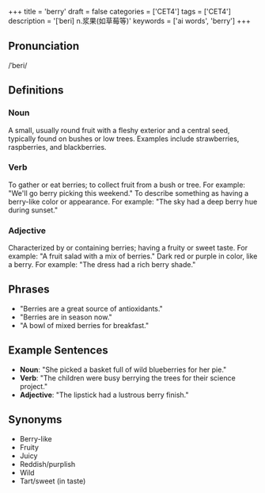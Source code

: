 +++
title = 'berry'
draft = false
categories = ['CET4']
tags = ['CET4']
description = '[ˈberi] n.浆果(如草莓等)'
keywords = ['ai words', 'berry']
+++

## Pronunciation
/ˈberi/

## Definitions
### Noun
A small, usually round fruit with a fleshy exterior and a central seed, typically found on bushes or low trees. Examples include strawberries, raspberries, and blackberries.

### Verb
To gather or eat berries; to collect fruit from a bush or tree. For example: "We'll go berry picking this weekend."
To describe something as having a berry-like color or appearance. For example: "The sky had a deep berry hue during sunset."

### Adjective
Characterized by or containing berries; having a fruity or sweet taste. For example: "A fruit salad with a mix of berries."
Dark red or purple in color, like a berry. For example: "The dress had a rich berry shade."

## Phrases
- "Berries are a great source of antioxidants."
- "Berries are in season now."
- "A bowl of mixed berries for breakfast."

## Example Sentences
- **Noun**: "She picked a basket full of wild blueberries for her pie."
- **Verb**: "The children were busy berrying the trees for their science project."
- **Adjective**: "The lipstick had a lustrous berry finish."

## Synonyms
- Berry-like
- Fruity
- Juicy
- Reddish/purplish
- Wild
- Tart/sweet (in taste)
